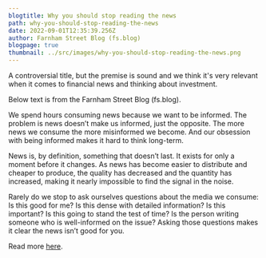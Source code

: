 ```yaml
---
blogtitle: Why you should stop reading the news
path: why-you-should-stop-reading-the-news
date: 2022-09-01T12:35:39.256Z
author: Farnham Street Blog (fs.blog)
blogpage: true
thumbnail: ../src/images/why-you-should-stop-reading-the-news.png
---
```

A controversial title, but the premise is sound and we think it's very relevant when it comes to financial news  and thinking about investment.

Below text is from the Farnham Street Blog (fs.blog).

We spend hours consuming news because we want to be informed. The problem is news doesn’t make us informed, just the opposite. The more news we consume the more misinformed we become. And our obsession with being informed makes it hard to think long-term.

News is, by definition, something that doesn’t last. It exists for only a moment before it changes. As news has become easier to distribute and cheaper to produce, the quality has decreased and the quantity has increased, making it nearly impossible to find the signal in the noise.

Rarely do we stop to ask ourselves questions about the media we consume: Is this good for me? Is this dense with detailed information? Is this important? Is this going to stand the test of time? Is the person writing someone who is well-informed on the issue? Asking those questions makes it clear the news isn’t good for you.

Read more [here](https://fs.blog/stop-reading-news/).